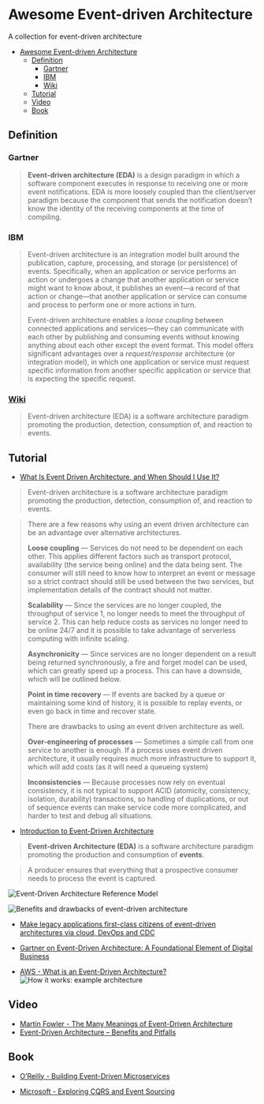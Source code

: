 # Awesome Event-driven Architecture

A collection for event-driven architecture

<!-- @import "[TOC]" {cmd="toc" depthFrom=1 depthTo=6 orderedList=false} -->

<!-- code_chunk_output -->

- [Awesome Event-driven Architecture](#awesome-event-driven-architecture)
  - [Definition](#definition)
    - [Gartner](#gartner)
    - [IBM](#ibm)
    - [Wiki](#wikihttpsenwikipediaorgwikievent-driven_architecture)
  - [Tutorial](#tutorial)
  - [Video](#video)
  - [Book](#book)

<!-- /code_chunk_output -->

## Definition

### Gartner

> **Event-driven architecture (EDA)** is a design paradigm in which a software component executes in response to receiving one or more event notifications. EDA is more loosely coupled than the client/server paradigm because the component that sends the notification doesn’t know the identity of the receiving components at the time of compiling.


### IBM
 
> Event-driven architecture is an integration model built around the publication, capture, processing, and storage (or persistence) of events. Specifically, when an application or service performs an action or undergoes a change that another application or service might want to know about, it publishes an event—a record of that action or change—that another application or service can consume and process to perform one or more actions in turn.
>
> Event-driven architecture enables a *loose coupling* between connected applications and services—they can communicate with each other by publishing and consuming events without knowing anything about each other except the event format. This model offers significant advantages over a *request/response* architecture (or integration model), in which one application or service must request specific information from another specific application or service that is expecting the specific request.

### [Wiki](https://en.wikipedia.org/wiki/Event-driven_architecture)

> Event-driven architecture (EDA) is a software architecture paradigm promoting the production, detection, consumption of, and reaction to events.

## Tutorial

- [What Is Event Driven Architecture, and When Should I Use It?](https://medium.com/swlh/what-is-event-driven-architecture-and-when-should-i-use-it-cb30ae68899a)

> Event-driven architecture is a software architecture paradigm promoting the production, detection, consumption of, and reaction to events.

> There are a few reasons why using an event driven architecture can be an advantage over alternative architectures.
> 
> **Loose coupling** — Services do not need to be dependent on each other. This applies different factors such as transport protocol, availability (the service being online) and the data being sent. The consumer will still need to know how to interpret an event or message so a strict contract should still be used between the two services, but implementation details of the contract should not matter.
> 
> **Scalability** — Since the services are no longer coupled, the throughput of service 1, no longer needs to meet the throughput of service 2. This can help reduce costs as services no longer need to be online 24/7 and it is possible to take advantage of serverless computing with infinite scaling.
> 
> **Asynchronicity** — Since services are no longer dependent on a result being returned synchronously, a fire and forget model can be used, which can greatly speed up a process. This can have a downside, which will be outlined below.
> 
> **Point in time recovery** — If events are backed by a queue or maintaining some kind of history, it is possible to replay events, or even go back in time and recover state.
> 
> There are drawbacks to using an event driven architecture as well.
> 
> **Over-engineering of processes** — Sometimes a simple call from one service to another is enough. If a process uses event driven architecture, it usually requires much more infrastructure to support it, which will add costs (as it will need a queueing system)
> 
> **Inconsistencies** — Because processes now rely on eventual consistency, it is not typical to support ACID (atomicity, consistency, isolation, durability) transactions, so handling of duplications, or out of sequence events can make service code more complicated, and harder to test and debug all situations.

- [Introduction to Event-Driven Architecture](https://medium.com/microservicegeeks/introduction-to-event-driven-architecture-e94ef442d824)

> **Event-driven Architecture (EDA)** is a software architecture paradigm promoting the production and consumption of **events**.

> A producer ensures that everything that a prospective consumer needs to process the event is captured. 

![Event-Driven Architecture Reference Model
](assets/1.png)

![Benefits and drawbacks of event-driven architecture
](assets/2.png)

- [Make legacy applications first-class citizens of event-driven architectures via cloud, DevOps and CDC](https://www.thoughtworks.com/insights/blog/make-legacy-applications-first-class-citizens-event-driven-architectures-cloud-devops-and)

- [Gartner on Event-Driven Architecture: A Foundational Element of Digital Business](https://solace.com/blog/gartner-on-event-driven-architecture/)

- [AWS - What is an Event-Driven Architecture?](https://aws.amazon.com/event-driven-architecture/)
![How it works: example architecture
](./assets/3.png)

## Video

- [Martin Fowler - The Many Meanings of Event-Driven Architecture](https://youtu.be/STKCRSUsyP0)
- [Event-Driven Architecture – Benefits and Pitfalls](https://youtu.be/ZuXqW8aKxc4)

## Book

- [O’Reilly - Building Event-Driven Microservices](https://www.oreilly.com/library/view/building-event-driven-microservices/9781492057888/)

- [Microsoft - Exploring CQRS and Event Sourcing](https://www.microsoft.com/en-sg/download/details.aspx?id=34774)
